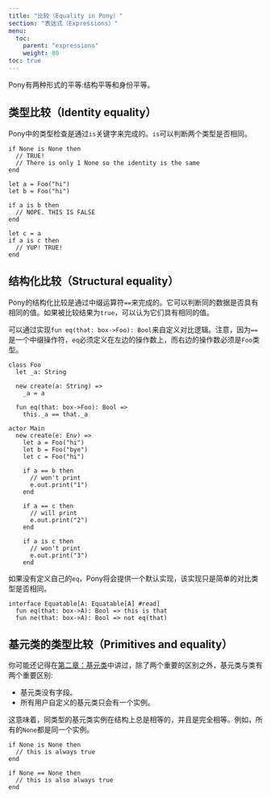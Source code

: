 ```yaml
---
title: "比较（Equality in Pony）"
section: "表达式（Expressions）"
menu:
  toc:
    parent: "expressions"
    weight: 80
toc: true
---
```


<!-- Pony features two forms of equality: by structure and by identity. -->
Pony有两种形式的平等:结构平等和身份平等。

<!-- ## Identity equality -->
## 类型比较（Identity equality）

<!-- Identity equality checks in Pony are done via the `is` keyword. `is` verifies that the two items are the same. -->
Pony中的类型检查是通过`is`关键字来完成的。`is`可以判断两个类型是否相同。

```pony
if None is None then
  // TRUE!
  // There is only 1 None so the identity is the same
end

let a = Foo("hi")
let b = Foo("hi")

if a is b then
  // NOPE. THIS IS FALSE
end

let c = a
if a is c then
  // YUP! TRUE!
end
```

<!-- ## Structural equality -->
## 结构化比较（Structural equality）

<!-- Structural equality checking in Pony is done via the infix operator `==`. It verifies that two items have the same value. If the identity of the items being compared is the same, then by definition they have the same value. -->
Pony的结构化比较是通过中缀运算符`==`来完成的。它可以判断同的数据是否具有相同的值。如果被比较结果为`true`，可以认为它们具有相同的值。

<!-- You can define how structural equality is checked on your object by implementing `fun eq(that: box->Foo): Bool`. Remember, since `==` is an infix operator, `eq` must be defined on the left operand, and the right operand must be of type `Foo`. -->
可以通过实现`fun eq(that: box->Foo): Bool`来自定义对比逻辑。注意，因为`==`是一个中缀操作符，`eq`必须定义在左边的操作数上，而右边的操作数必须是`Foo`类型。

```pony
class Foo
  let _a: String

  new create(a: String) =>
    _a = a

  fun eq(that: box->Foo): Bool =>
    this._a == that._a

actor Main
  new create(e: Env) =>
    let a = Foo("hi")
    let b = Foo("bye")
    let c = Foo("hi")

    if a == b then
      // won't print
      e.out.print("1")
    end

    if a == c then
      // will print
      e.out.print("2")
    end

    if a is c then
      // won't print
      e.out.print("3")
    end
```

<!-- If you don't define your own `eq`, you will inherit the default implementation that defines equal by value as being the same as by identity. -->
如果没有定义自己的`eq`，Pony将会提供一个默认实现，该实现只是简单的对比类型是否相同。

```pony
interface Equatable[A: Equatable[A] #read]
  fun eq(that: box->A): Bool => this is that
  fun ne(that: box->A): Bool => not eq(that)
```

<!-- ## Primitives and equality -->
## 基元类的类型比较（Primitives and equality）

<!-- As you might remember from [Chapter 2](https://tutorial.ponylang.io/types/primitives.html), primitives are the same as classes except for two important differences: -->
你可能还记得在[第二章：基元类](https://tutorial.ponylang.io/types/primitives.html)中讲过，除了两个重要的区别之外，基元类与类有两个重要区别:

<!-- * A primitive has no fields. -->
<!-- * There is only one instance of a user-defined primitive. -->
* 基元类没有字段。
* 所有用户自定义的基元类只会有一个实例。

<!-- This means, that every primitive of a given type, is always structurally equal and equal based on identity. So, for example, None is always None. -->
这意味着，同类型的基元类实例在结构上总是相等的，并且是完全相等。例如，所有的`None`都是同一个实例。

```pony
if None is None then
  // this is always true
end

if None == None then
  // this is also always true
end
```
